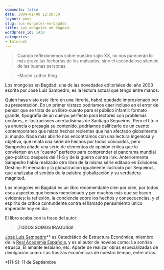```yaml
---
comments: false
date: 2004-01-08 12:26:50
layout: post
slug: los-mongoles-en-bagdad
title: Los mongoles en Bagdad.
wordpress_id: 1438
categories:
- Internet
---
```


> Cuando reflexionemos sobre nuestro siglo XX, no nos parecerán lo más grave las fechorías de los malvados, sino el escandaloso silencio de las buenas personas.
> 
> 


> 
> –Martin Luther King





Los mongoles en Bagdad: una de las novedades editoriales del año 2003 escrita por José Luis Sampedro, es la lectura actual que tengo entre manos.





Quien haya visto este libro en una libreria, habrá quedado impresionado por su presentación. En un primer vistazo podriamos caer incluso en el error de pensar que se trata de un libro-cuento para el público infantil: formato grande, tipografía de un cuerpo perfecto para lectores con problemas oculares, e ilustraciones acertadisimas de Santiago Sequeiros. Pero el titulo ya anuncia o presagia su contenido, podriamos calificarlo de un cuento contemporaneo que relata hechos recientes que han afectado globalmente al mundo. Nada más abrirlo nos encontramos con una lectura ingeniosa y objetiva, que relata una série de hechos por todos conocidos, pero Sampedro añade una série de elementos de opinión critica que lo convierten en un “cuento” perfecto para comprender el panorama mundial geo-politico después del 11-S y de la guerra contra Irak. Anteriormente Sampedro había realizado otro libro de la misma série editado en Ediciones Destino: El mercado y la globalización igualmente ilustrado por Sequeiros, que analizaba el sentido de la palabra globalización y su verdadera magnitud.





Los mongoles en Bagdad es un libro recomendable cien por cien, por todos esos aspectos que hemos mencionado y por muchos más que se hacen evidentes: la reflexión, la conciencia sobre los hechos y consecuencias, y el espiritu de critica contundente contra el llamado pensamiento único imperante hoy en día.





El libro acaba con la frase del autor:





> **¡TODOS SOMOS IRAQU&Iacute;ES!**





[José Luis Sampedro](http://www.joseluis-sampedro.com)** es Catedrático de Estructura Económica, miembro de la [Real Academia Española](http://www.rae.es), y es el autor de novelas como: La sonrisa etrusca, El amante lesbiano, etc. Aparte de realizar obras especializadas de divulgación como: Las fuerzas económicas de nuestro tiempo, entre otras.




 
  *[11-S]: 11 de Septiembre
